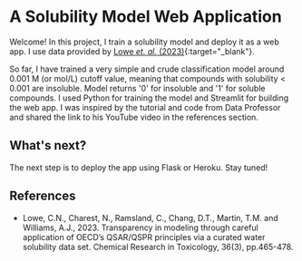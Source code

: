 # A Solubility Model Web Application
Welcome! In this project, I train a solubility model and deploy it as a web app. 
I use data provided by [Lowe _et. al._ (2023)](https://pubmed.ncbi.nlm.nih.gov/36877669/){:target="_blank"}.

So far, I have trained a very simple and crude classification model around 0.001 M (or mol/L) cutoff value, meaning that compounds with solubility < 0.001 are insoluble.
Model returns '0' for insoluble and '1' for soluble compounds. I used Python for training the model and Streamlit for building the web app.
I was inspired by the tutorial and code from Data Professor and shared the link to his YouTube video in the references section.

## What's next?
The next step is to deploy the app using Flask or Heroku.
Stay tuned!

## References
- Lowe, C.N., Charest, N., Ramsland, C., Chang, D.T., Martin, T.M. and Williams, A.J., 2023. Transparency in modeling through careful application of OECD’s QSAR/QSPR principles via a curated water solubility data set. Chemical Research in Toxicology, 36(3), pp.465-478.
